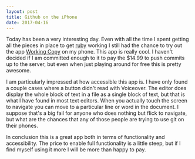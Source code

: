 ```yaml
---
layout: post
title: Github on the iPhone
date: 2017-04-16
---
```


Today has been a very interesting day. Even with all the time I spent getting all the pieces in place to get [ruby](https://ruby-lang.org) working I still had the chance to try out the app [Working Copy](https://workingcopyapp.com) on my phone. This app is really cool. I haven't decided if I am committed enough to it to pay the $14.99 to push commits up to the server, but even when just playing around for free this is pretty awesome.

I am particularly impressed at how accessible this app is. I have only found a couple cases where a button didn't read with Voiceover. The editor does display the whole block of text in a file as a single block of text, but that is what I have found in most text editors. When you actually touch the screen to navigate you can move to a particular line or word in the document. I suppose that's a big fail for anyone who does nothing but flick to navigate, but what are the chances that any of those people are trying to use git on their phones.

In conclusion this is a great app both in terms of functionality and accessibility. The price to enable full functionality is a little steep, but if I find myself using it more I will be more than happy to pay.